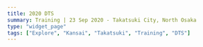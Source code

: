 ```yaml
---
title: 2020 DTS
summary: Training | 23 Sep 2020 - Takatsuki City, North Osaka
type: "widget_page"
tags: ["Explore", "Kansai", "Takatsuki", "Training", "DTS"]
---
```

